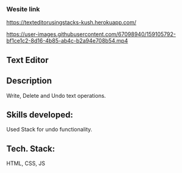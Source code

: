 ### Wesite link

https://texteditorusingstacks-kush.herokuapp.com/

https://user-images.githubusercontent.com/67098940/159105792-bf1ce1c2-8d16-4b85-ab4c-b2a94e708b54.mp4




## Text Editor
## Description
Write, Delete and Undo text operations.

## Skills developed:
Used Stack for undo functionality.

## Tech. Stack:
HTML, CSS, JS



